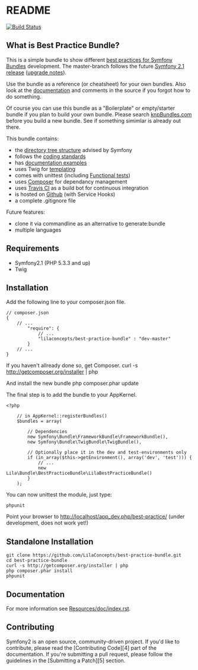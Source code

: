 README
======

[![Build Status](https://secure.travis-ci.org/LilaConcepts/best-practice-bundle.png?branch=master)](http://travis-ci.org/LilaConcepts/best-practice-bundle)

What is Best Practice Bundle?
-----------------------------

This is a simple bundle to show different [best practices for Symfony Bundles](http://symfony.com/doc/current/cookbook/bundles/index.html)
development. The master-branch follows the future [Symfony 2.1 release](http://symfony.com/blog/towards-symfony-2-1-documentation) ([upgrade notes](https://github.com/symfony/symfony/blob/master/UPGRADE-2.1.md)).

Use the bundle as a reference (or cheatsheet) for your own bundles. Also look
at the [documentation](Resources/doc/index.rst) and comments in the source if you forgot how to do something.

Of course you can use this bundle as a "Boilerplate" or empty/starter bundle if
you plan to build your own bundle. Please search [knpBundles.com](http://knpbundles.com/) before you build a new bundle. See if something simimlar is already out there.

This bundle contains:
* the [directory tree structure](http://symfony.com/doc/current/cookbook/bundles/best_practices.html) advised by Symfony
* follows the [coding standards](http://symfony.com/doc/current/contributing/code/standards.html)
* has [documentation examples](http://symfony.com/doc/current/contributing/documentation/format.html)
* uses Twig for [templating](http://symfony.com/doc/current/cookbook/templating/index.html)
* comes with unittest (including [Functional tests](http://symfony.com/doc/current/cookbook/testing/doctrine.html#functional-testing))
* uses [Composer](http://getcomposer.org/doc/) for dependancy management
* uses [Travis CI](http://about.travis-ci.org/docs/) as a build bot for continuous integration
* is hosted on [Github](https://github.com/) (with Service Hooks)
* a complete .gitignore file

Future features:
* clone it via commandline as an alternative to generate:bundle
* multiple languages

Requirements
------------

* Symfony2.1 (PHP 5.3.3 and up)
* Twig

Installation
------------

Add the following line to your composer.json file.

    // composer.json
    {
        // ...
            "require": {
                // ...
                "lilaconcepts/best-practice-bundle" : "dev-master"
            }
        // ...
    }

If you haven't allready done so, get Composer.
curl -s http://getcomposer.org/installer | php

And install the new bundle
php composer.phar update

The final step is to add the bundle to your AppKernel.

    <?php

        // in AppKernel::registerBundles()
        $bundles = array(

            // Dependencies
            new Symfony\Bundle\FrameworkBundle\FrameworkBundle(),
            new Symfony\Bundle\TwigBundle\TwigBundle(),

            // Optionally place it in the dev and test-environments only
            if (in_array($this->getEnvironment(), array('dev', 'test'))) {
                // ...
                new Lila\Bundle\BestPracticeBundle\LilaBestPracticeBundle()
            }
        );

You can now unittest the module, just type:

    phpunit

Point your browser to [http://localhost/app_dev.php/best-practice/](http://localhost/app_dev.php/best-practice/) (under development, does not work yet!)

Standalone Installation
-----------------------

    git clone https://github.com/LilaConcepts/best-practice-bundle.git
    cd best-practice-bundle
    curl -s http://getcomposer.org/installer | php
    php composer.phar install
    phpunit

Documentation
-------------

For more information see [Resources/doc/index.rst](Resources/doc/index.rst).

Contributing
------------

Symfony2 is an open source, community-driven project. If you'd like to contribute,
please read the [Contributing Code][4] part of the documentation. If you're submitting
a pull request, please follow the guidelines in the [Submitting a Patch][5] section.

